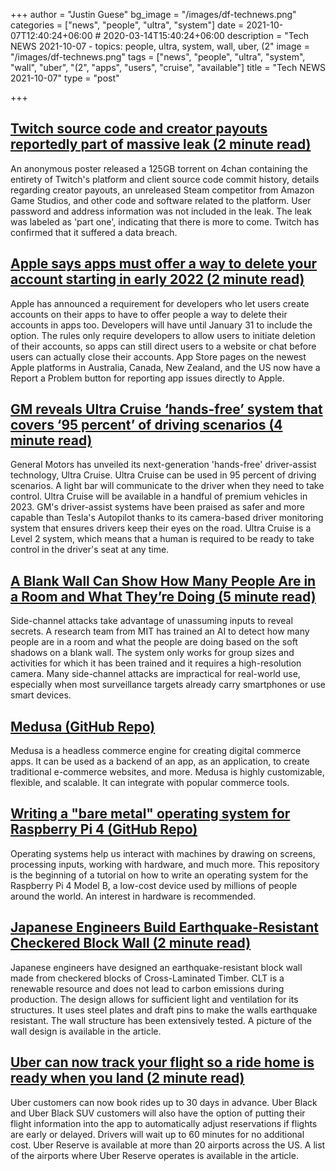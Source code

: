 +++
author = "Justin Guese"
bg_image = "/images/df-technews.png"
categories = ["news", "people", "ultra", "system"]
date = 2021-10-07T12:40:24+06:00 # 2020-03-14T15:40:24+06:00
description = "Tech NEWS 2021-10-07 - topics: people, ultra, system, wall, uber, (2"
image = "/images/df-technews.png"
tags = ["news", "people", "ultra", "system", "wall", "uber", "(2", "apps", "users", "cruise", "available"]
title = "Tech NEWS 2021-10-07"
type = "post"

+++

## [Twitch source code and creator payouts reportedly part of massive leak (2 minute read)](https://www.theverge.com/2021/10/6/22712250/twitch-hack-leak-data-streamer-revenue-steam-competitor)

An anonymous poster released a 125GB torrent on 4chan containing the entirety of Twitch's platform and client source code commit history, details regarding creator payouts, an unreleased Steam competitor from Amazon Game Studios, and other code and software related to the platform. User password and address information was not included in the leak. The leak was labeled as 'part one', indicating that there is more to come. Twitch has confirmed that it suffered a data breach.

## [Apple says apps must offer a way to delete your account starting in early 2022 (2 minute read)](https://www.engadget.com/apple-app-store-ios-developers-delete-account-report-193119525.html)

Apple has announced a requirement for developers who let users create accounts on their apps to have to offer people a way to delete their accounts in apps too. Developers will have until January 31 to include the option. The rules only require developers to allow users to initiate deletion of their accounts, so apps can still direct users to a website or chat before users can actually close their accounts. App Store pages on the newest Apple platforms in Australia, Canada, New Zealand, and the US now have a Report a Problem button for reporting app issues directly to Apple.

## [GM reveals Ultra Cruise ‘hands-free’ system that covers ‘95 percent’ of driving scenarios (4 minute read)](https://www.theverge.com/2021/10/6/22712566/gm-ultra-cruise-adas-hands-free-driving)

General Motors has unveiled its next-generation 'hands-free' driver-assist technology, Ultra Cruise. Ultra Cruise can be used in 95 percent of driving scenarios. A light bar will communicate to the driver when they need to take control. Ultra Cruise will be available in a handful of premium vehicles in 2023. GM's driver-assist systems have been praised as safer and more capable than Tesla's Autopilot thanks to its camera-based driver monitoring system that ensures drivers keep their eyes on the road. Ultra Cruise is a Level 2 system, which means that a human is required to be ready to take control in the driver's seat at any time.

## [A Blank Wall Can Show How Many People Are in a Room and What They’re Doing (5 minute read)](https://www.scientificamerican.com/article/a-blank-wall-can-show-how-many-people-are-in-a-room-and-what-theyre-doing/)

Side-channel attacks take advantage of unassuming inputs to reveal secrets. A research team from MIT has trained an AI to detect how many people are in a room and what the people are doing based on the soft shadows on a blank wall. The system only works for group sizes and activities for which it has been trained and it requires a high-resolution camera. Many side-channel attacks are impractical for real-world use, especially when most surveillance targets already carry smartphones or use smart devices.

## [Medusa (GitHub Repo)](https://github.com/medusajs/medusa)

Medusa is a headless commerce engine for creating digital commerce apps. It can be used as a backend of an app, as an application, to create traditional e-commerce websites, and more. Medusa is highly customizable, flexible, and scalable. It can integrate with popular commerce tools.

## [Writing a "bare metal" operating system for Raspberry Pi 4 (GitHub Repo)](https://github.com/isometimes/rpi4-osdev)

Operating systems help us interact with machines by drawing on screens, processing inputs, working with hardware, and much more. This repository is the beginning of a tutorial on how to write an operating system for the Raspberry Pi 4 Model B, a low-cost device used by millions of people around the world. An interest in hardware is recommended.

## [Japanese Engineers Build Earthquake-Resistant Checkered Block Wall (2 minute read)](https://interestingengineering.com/japanese-engineers-build-earthquake-resistant-checkered-block-wall)

Japanese engineers have designed an earthquake-resistant block wall made from checkered blocks of Cross-Laminated Timber. CLT is a renewable resource and does not lead to carbon emissions during production. The design allows for sufficient light and ventilation for its structures. It uses steel plates and draft pins to make the walls earthquake resistant. The wall structure has been extensively tested. A picture of the wall design is available in the article.

## [Uber can now track your flight so a ride home is ready when you land (2 minute read)](https://www.cnbc.com/2021/10/06/uber-can-now-track-your-flight-so-a-ride-home-is-ready-when-you-land.html)

Uber customers can now book rides up to 30 days in advance. Uber Black and Uber Black SUV customers will also have the option of putting their flight information into the app to automatically adjust reservations if flights are early or delayed. Drivers will wait up to 60 minutes for no additional cost. Uber Reserve is available at more than 20 airports across the US. A list of the airports where Uber Reserve operates is available in the article.


